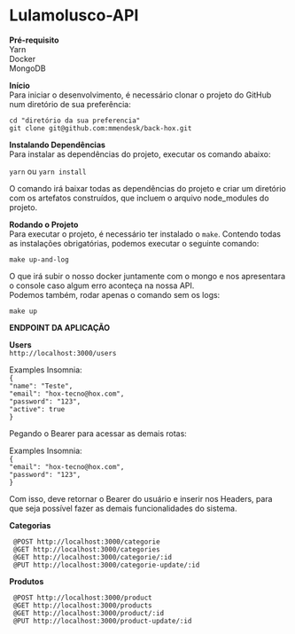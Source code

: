# Lulamolusco-API

**Pré-requisito**  
Yarn  
Docker  
MongoDB

**Início**  
Para iniciar o desenvolvimento, é necessário clonar o projeto do GitHub num diretório de sua preferência:

`cd "diretório da sua preferencia"`  
`git clone git@github.com:mmendesk/back-hox.git`

**Instalando Dependências**  
Para instalar as dependências do projeto, executar os comando abaixo:

`yarn` ou `yarn install`

O comando irá baixar todas as dependências do projeto e criar um diretório com os artefatos construídos, que incluem o arquivo node_modules do projeto.

**Rodando o Projeto**  
Para executar o projeto, é necessário ter instalado o `make`. Contendo todas as instalações obrigatórias, podemos executar o seguinte comando:

`make up-and-log`

O que irá subir o nosso docker juntamente com o mongo e nos apresentara o console caso algum erro aconteça na nossa API.  
Podemos também, rodar apenas o comando sem os logs:

`make up`

**ENDPOINT DA APLICAÇÃO**

**Users**  
`http://localhost:3000/users`

Examples Insomnia:  
`{`  
 `"name": "Teste",`  
 `"email": "hox-tecno@hox.com",`  
 `"password": "123",`  
 `"active": true`  
`}`

Pegando o Bearer para acessar as demais rotas:

Examples Insomnia:  
`{`  
 `"email": "hox-tecno@hox.com",`  
 `"password": "123",`  
`}`

Com isso, deve retornar o Bearer do usuário e inserir nos Headers, para que seja possível fazer as demais funcionalidades do sistema.

**Categorias**

` @POST http://localhost:3000/categorie`  
` @GET http://localhost:3000/categories`  
` @GET http://localhost:3000/categorie/:id`  
` @PUT http://localhost:3000/categorie-update/:id`

**Produtos**

` @POST http://localhost:3000/product`  
` @GET http://localhost:3000/products`  
` @GET http://localhost:3000/product/:id`  
` @PUT http://localhost:3000/product-update/:id`
